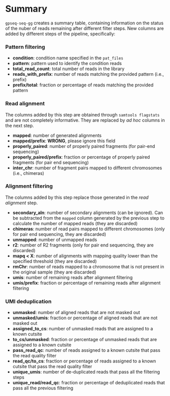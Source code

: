# Summary

`gpseq-seq-gg` creates a summary table, containing information on the status of the nuber of reads remaining after different filter steps. New columns are added by different steps of the pipeline, specifically:

### Pattern filtering

- **condition**: condition name specified in the `pat_files`
- **pattern**: pattern used to identify the condition reads
- **total_read_count**: total number of reads in the library
- **reads_with_prefix**: number of reads matching the provided pattern (i.e., prefix)
- **prefix/total**: fraction or percentage of reads matching the provided pattern

### Read alignment

The columns added by this step are obtained through `samtools flagstats` and are not completely informative. They are replaced by *ad hoc* columns in the next step.

- **mapped**: number of generated alignments
- **mapped/prefix**: **WRONG**, please ignore this field
- **properly_paired**: number of properly paired fragments (for pair-end sequencing)
- **properly_paired/prefix**: fraction or percentage of properly paired fragments (for pair end sequencing)
- **inter_chr**: number of fragment pairs mapped to different chromosomes (i.e., chimeras)

### Alignment filtering

The columns added by this step replace those generated in the *read alignment* step.

- **secondary_aln**: number of secondary alignments (can be ignored). Can be subtracted from the `mapped` column generated by the previous step to calculate the number of mapped reads (they are discarded)
- **chimeras**: number of read pairs mapped to different chromosomes (only for pair end sequencing, they are discarded)
- **unmapped**: number of unmapped reads
- **r2**: number of R2 fragments (only for pair end sequencing, they are discarded)
- **mapq < X**: number of alignments with mapping quality lower than the specified threshold (they are discarded)
- **rmChr**: number of reads mapped to a chromosome that is not present in the original sample (they are discarded)
- **umis**: number of remaining reads after alignment filtering
- **umis/prefix**: fraction or percentage of remaining reads after alignment filtering

### UMI deduplication

- **unmasked**: number of aligned reads that are not masked out
- **unmasked/umis**: fraction or percentage of aligned reads that are not masked out
- **assigned_to_cs**: number of unmasked reads that are assigned to a known cutsite
- **to_cs/unmasked**: fraction or percentage of unmasked reads that are assigned to a known cutsite
- **pass_read_qc**: number of reads assigned to a known cutsite that pass the read quality filter
- **read_qc/to_cs**: fraction or percentage of reads assigned to a known cutsite that pass the read quality filter
- **unique_umis**: number of de-duplicated reads that pass all the filtering steps
- **unique_read/read_qc**: fraction or percentage of deduplicated reads that pass all the previous filtering

